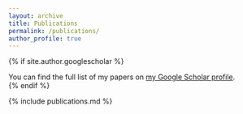 ```yaml
---
layout: archive
title: Publications
permalink: /publications/
author_profile: true
---
```


{% if site.author.googlescholar %}
  <div class="wordwrap">You can find the full list of my papers on <a href="{{site.author.googlescholar}}">my Google Scholar profile</a>.</div>
{% endif %}

{% include publications.md %}
